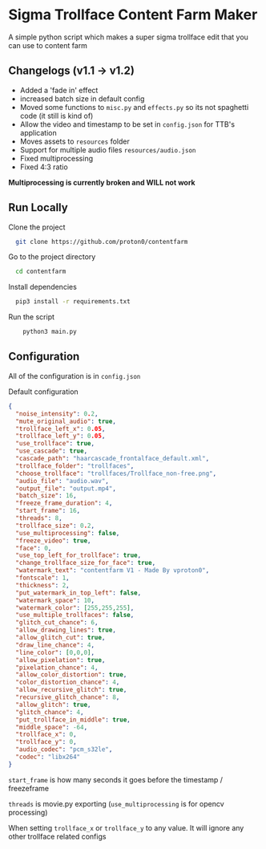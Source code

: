 
# Sigma Trollface Content Farm Maker
A simple python script which makes a super sigma trollface edit that you can use to content farm

## Changelogs (v1.1 -> v1.2)
- Added a 'fade in' effect
- increased batch size in default config
- Moved some functions to `misc.py` and `effects.py` so its not spaghetti code (it still is kind of)
- Allow the video and timestamp to be set in `config.json` for TTB's application
- Moves assets to `resources` folder
- Support for multiple audio files `resources/audio.json`
- Fixed multiprocessing
- Fixed 4:3 ratio

**Multiprocessing is currently broken and WILL not work**

## Run Locally

Clone the project

```bash
  git clone https://github.com/proton0/contentfarm
```

Go to the project directory

```bash
  cd contentfarm
```

Install dependencies

```bash
  pip3 install -r requirements.txt
```

Run the script

```bash
    python3 main.py
```


## Configuration
All of the configuration is in `config.json`

Default configuration
```json
{
  "noise_intensity": 0.2,
  "mute_original_audio": true,
  "trollface_left_x": 0.05,
  "trollface_left_y": 0.05,
  "use_trollface": true,
  "use_cascade": true,
  "cascade_path": "haarcascade_frontalface_default.xml",
  "trollface_folder": "trollfaces",
  "choose_trollface": "trollfaces/Trollface_non-free.png",
  "audio_file": "audio.wav",
  "output_file": "output.mp4",
  "batch_size": 16,
  "freeze_frame_duration": 4,
  "start_frame": 16,
  "threads": 8,
  "trollface_size": 0.2,
  "use_multiprocessing": false,
  "freeze_video": true,
  "face": 0,
  "use_top_left_for_trollface": true,
  "change_trollface_size_for_face": true,
  "watermark_text": "contentfarm V1 - Made By vproton0",
  "fontscale": 1,
  "thickness": 2,
  "put_watermark_in_top_left": false,
  "watermark_space": 10,
  "watermark_color": [255,255,255],
  "use_multiple_trollfaces": false,
  "glitch_cut_chance": 6,
  "allow_drawing_lines": true,
  "allow_glitch_cut": true,
  "draw_line_chance": 4,
  "line_color": [0,0,0],
  "allow_pixelation": true,
  "pixelation_chance": 4,
  "allow_color_distortion": true,
  "color_distortion_chance": 4,
  "allow_recursive_glitch": true,
  "recursive_glitch_chance": 8,
  "allow_glitch": true,
  "glitch_chance": 4,
  "put_trollface_in_middle": true,
  "middle_space": -64,
  "trollface_x": 0,
  "trollface_y": 0,
  "audio_codec": "pcm_s32le",
  "codec": "libx264"
}
```

`start_frame` is how many seconds it goes before the timestamp / freezeframe

`threads` is movie.py exporting (`use_multiprocessing` is for opencv processing)

When setting `trollface_x` or `trollface_y` to any value. It will ignore any other trollface related configs